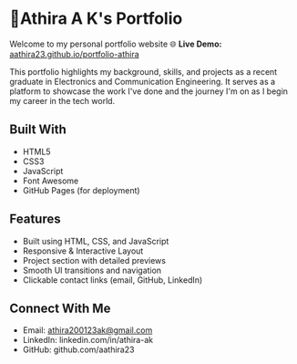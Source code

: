 # 📁Athira A K's Portfolio
Welcome to my personal portfolio website
🌐 **Live Demo:** [aathira23.github.io/portfolio-athira](https://aathira23.github.io/portfolio-athira/)

This portfolio highlights my background, skills, and projects as a recent graduate in Electronics and Communication Engineering. 
It serves as a platform to showcase the work I've done and the journey I'm on as I begin my career in the tech world.

## Built With
- HTML5
- CSS3
- JavaScript
- Font Awesome
- GitHub Pages (for deployment)

## Features
- Built using HTML, CSS, and JavaScript
- Responsive & Interactive Layout
- Project section with detailed previews
- Smooth UI transitions and navigation
- Clickable contact links (email, GitHub, LinkedIn)

 ## Connect With Me
- Email: athira200123ak@gmail.com
- LinkedIn: linkedin.com/in/athira-ak
- GitHub: github.com/aathira23
